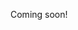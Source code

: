 <!--

  - alan kay
  - joe armstrong
  - bret victor
  - greg young
  - kelvin henney

-->

Coming soon!
